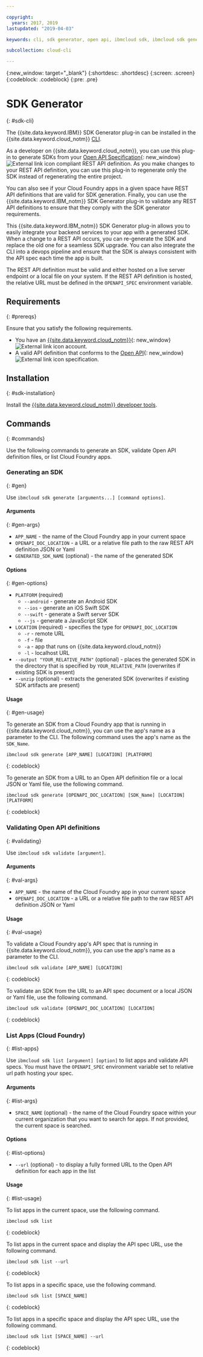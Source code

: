```yaml
---

copyright:
  years: 2017, 2019
lastupdated: "2019-04-03"

keywords: cli, sdk generator, open api, ibmcloud sdk, ibmcloud sdk generate, generate, sdk validate, sdk list, cloud foundry, rest api 

subcollection: cloud-cli

---
```


{:new_window: target="_blank"}
{:shortdesc: .shortdesc}
{:screen: .screen}
{:codeblock: .codeblock}
{:pre: .pre}

# SDK Generator
{: #sdk-cli}

The {{site.data.keyword.IBM}} SDK Generator plug-in can be installed in the {{site.data.keyword.cloud_notm}} [CLI](/docs/cli?topic=cloud-cli-ibmcloud-cli#ibmcloud-cli).

As a developer on {{site.data.keyword.cloud_notm}}, you can use this plug-in to generate SDKs from your [Open API Specification](https://www.openapis.org/){: new_window} ![External link icon](../../icons/launch-glyph.svg "External link icon") compliant REST API definition. As you make changes to your REST API definition, you can use this plug-in to regenerate only the SDK instead of regenerating the entire project.

You can also see if your Cloud Foundry apps in a given space have REST API definitions that are valid for SDK generation. Finally, you can use the {{site.data.keyword.IBM_notm}} SDK Generator plug-in to validate any REST API definitions to ensure that they comply with the SDK generator requirements.

This {{site.data.keyword.IBM_notm}} SDK Generator plug-in allows you to easily integrate your backend services to your app with a generated SDK. When a change to a REST API occurs, you can re-generate the SDK and replace the old one for a seamless SDK upgrade. You can also integrate the CLI into a devops pipeline and ensure that the SDK is always consistent with the API spec each time the app is built.

The REST API definition must be valid and either hosted on a live server endpoint or a local file on your system. If the REST API definition is hosted, the relative URL must be defined in the `OPENAPI_SPEC` environment variable.

## Requirements
{: #prereqs}

Ensure that you satisfy the following requirements.

* You have an [{{site.data.keyword.cloud_notm}}](https://{DomainName}/login){: new_window} ![External link icon](../../icons/launch-glyph.svg "External link icon") account.
* A valid API definition that conforms to the [Open API](https://www.openapis.org/){: new_window} ![External link icon](../../icons/launch-glyph.svg "External link icon") specification.

## Installation
{: #sdk-installation}

Install the [{{site.data.keyword.cloud_notm}} developer tools](/docs/cli?topic=cloud-cli-ibmcloud-cli#ibmcloud-cli).

## Commands
{: #commands}

Use the following commands to generate an SDK, validate Open API definition files, or list Cloud Foundry apps.

### Generating an SDK
{: #gen}

Use `ibmcloud sdk generate [arguments...] [command options]`.

#### Arguments
{: #gen-args}

* `APP_NAME` - the name of the Cloud Foundry app in your current space
* `OPENAPI_DOC_LOCATION` - a URL or a relative file path to the raw REST API definition JSON or Yaml
* `GENERATED_SDK_NAME` (optional) - the name of the generated SDK


#### Options
{: #gen-options}

* `PLATFORM` (required)
   * `--android` - generate an Android SDK
   * `--ios` - generate an iOS Swift SDK
   * `--swift` - generate a Swift server SDK
   * `--js` - generate a JavaScript SDK
* `LOCATION` (required) - specifies the type for `OPENAPI_DOC_LOCATION`
   * `-r` - remote URL
   * `-f` - file
   * `-a` - app that runs on {{site.data.keyword.cloud_notm}}
   * `-l` - localhost URL
* `--output "YOUR_RELATIVE_PATH"` (optional) - places the generated SDK in the directory that is specified by `YOUR_RELATIVE_PATH` (overwrites if existing SDK is present)
* `--unzip` (optional) - extracts the generated SDK (overwrites if existing SDK artifacts are present)


#### Usage
{: #gen-usage}

To generate an SDK from a Cloud Foundry app that is running in {{site.data.keyword.cloud_notm}}, you can use the app's name as a parameter to the CLI. The following command uses the app's name as the `SDK_Name`.

```
ibmcloud sdk generate [APP_NAME] [LOCATION] [PLATFORM]
```
{: codeblock}

To generate an SDK from a URL to an Open API definition file or a local JSON or Yaml file, use the following command.

```
ibmcloud sdk generate [OPENAPI_DOC_LOCATION] [SDK_Name] [LOCATION] [PLATFORM]
```
{: codeblock}


### Validating Open API definitions
{: #validating}

Use `ibmcloud sdk validate [argument]`.


#### Arguments
{: #val-args}

* `APP_NAME` - the name of the Cloud Foundry app in your current space
* `OPENAPI_DOC_LOCATION` - a URL or a relative file path to the raw REST API definition JSON or Yaml


#### Usage
{: #val-usage}

To validate a Cloud Foundry app's API spec that is running in {{site.data.keyword.cloud_notm}}, you can use the app's name as a parameter to the CLI.

```
ibmcloud sdk validate [APP_NAME] [LOCATION]
```
{: codeblock}

To validate an SDK from the URL to an API spec document or a local JSON or Yaml file, use the following command.

```
ibmcloud sdk validate [OPENAPI_DOC_LOCATION] [LOCATION]
```
{: codeblock}



### List Apps (Cloud Foundry)
{: #list-apps}

Use `ibmcloud sdk list [argument] [option]` to list apps and validate API specs. You must have the `OPENAPI_SPEC` environment variable set to relative url path hosting your spec.


#### Arguments
{: #list-args}

* `SPACE_NAME` (optional) - the name of the Cloud Foundry space within your current organization that you want to search for apps. If not provided, the current space is searched.


#### Options
{: #list-options}

* `--url` (optional) - to display a fully formed URL to the Open API definition for each app in the list


#### Usage
{: #list-usage}

To list apps in the current space, use the following command.

```
ibmcloud sdk list
```
{: codeblock}

To list apps in the current space and display the API spec URL, use the following command.

```
ibmcloud sdk list --url
```
{: codeblock}

To list apps in a specific space, use the following command.

```
ibmcloud sdk list [SPACE_NAME]
```
{: codeblock}

To list apps in a specific space and display the API spec URL, use the following command.

```
ibmcloud sdk list [SPACE_NAME] --url
```
{: codeblock}

